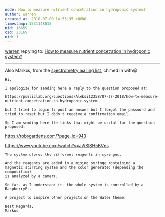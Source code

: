 ```yaml
---
node: How to measure nutrient concetration in hydroponic system?
author: warren
created_at: 2018-07-09 14:53:35 +0000
timestamp: 1531148015
nid: 16659
cid: 23169
uid: 1
---
```




[warren](../profile/warren) replying to: [How to measure nutrient concetration in hydroponic system?](../notes/Aleksi12358/07-07-2018/how-to-measure-nutrient-concetration-in-hydroponic-system)

----
Also Markos, from the [spectrometry mailing list](/lists), chimed in with😀 

```
Hi,

I apologize for sending here a reply to the question proposed at:

https://publiclab.org/questions/Aleksi12358/07-07-2018/how-to-measure-nutrient-concetration-in-hydroponic-system

but I tried to login to post an answer but I forgot the password and tried to reset but I didn't receive a confirmation email.

So I am sending here the links that might be useful for the question proposed:
```

https://robogardens.com/?page_id=943

https://www.youtube.com/watch?v=JWSlSH5BVns

```
The system stores the different reagents in syringes.

And the reagents are added in a mixing syringe containing a
magnetic stirring system and the color generated (depending the composition) 
is analyzed by a camera.

So far, as I understand it, the whole system is controlled by a
RaspberryPi.

A project to inspire other projects on the Water theme.

Best Regards,
Markos
```